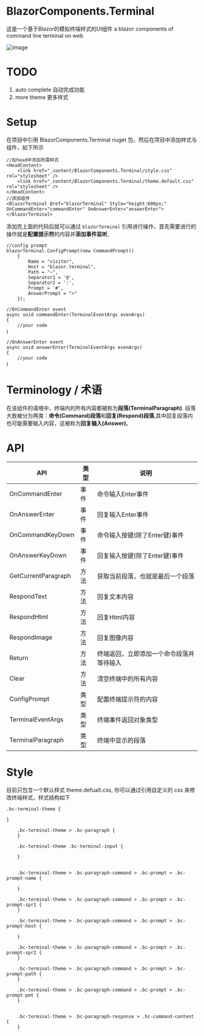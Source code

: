 # BlazorComponents.Terminal
这是一个基于Blazor的模拟终端样式的UI组件
a blazor components of  command line terminal on web

![image](https://github.com/wanglvhang/BlazorComponents.Terminal/assets/936437/3c08a3ac-c31e-4fc4-964d-bcca7470421a)

# TODO
1. auto complete 自动完成功能
2. more theme 更多样式

# Setup
在项目中引用 BlazorComponents.Terminal nuget 包，然后在项目中添加样式与组件，如下所示

```
//在head中添加所需样式
<HeadContent>
    <link href="_content/BlazorComponents.Terminal/style.css" rel="stylesheet" />
    <link href="_content/BlazorComponents.Terminal/theme.default.css" rel="stylesheet" />
</HeadContent>
//添加组件
<BlazorTerminal @ref="blazorTerminal" Style="height:600px;" OnCommandEnter="commandEnter" OnAnswerEnter="answerEnter"></BlazorTerminal>
```
添加完上面的代码后就可以通过 `blazorTerminal` 引用进行操作，首先需要进行的操作就是**配置提示符**的内容并**添加事件监听**,

```
//config prompt
blazorTerminal.ConfigPrompt(new CommandPrompt()
    {
        Name = "visitor",
        Host = "blazor.terminal",
        Path = "~",
        Separator1 = '@',
        Separator2 = ':',
        Prompt = '#',
        AnswerPrompt = ">"
    });

//OnCommandEnter event
async void commandEnter(TerminalEventArgs evenArgs)
{
    //your code
｝

//OnAnswerEnter event
async void answerEnter(TerminalEventArgs evenArgs)
{
    //your code
｝

```


# Terminology / 术语
在该组件的语境中，终端内的所有内容都被称为**段落(TerminalParagraph)**. 段落大致被分为两类：**命令(Command)段落**和**回复(Respond)段落**,其中回复段落内也可能需要输入内容，这被称为**回复输入(Answer)**。


# API

| API| 类型|说明 |
| ----- | ---- | ----- |
| OnCommandEnter  | 事件  | 命令输入Enter事件 | 
| OnAnswerEnter | 事件 | 回复输入Enter事件 | 
| OnCommandKeyDown| 事件 |命令输入按键(除了Enter键)事件  | 
| OnAnswerKeyDown| 事件 | 回复输入按键(除了Enter键)事件 | 
| GetCurrentParagraph| 方法 | 获取当前段落，也就是最后一个段落 | 
| RespondText| 方法 | 回复文本内容 | 
| RespondHtml| 方法 | 回复Html内容 | 
| RespondImage| 方法 | 回复图像内容 | 
| Return| 方法 | 终端返回，立即添加一个命令段落并等待输入 | 
| Clear | 方法 | 清空终端中的所有内容 | 
| ConfigPrompt| 类型 | 配置终端提示符的内容 | 
| TerminalEventArgs| 类型 | 终端事件返回对象类型 | 
| TerminalParagraph| 类型 | 终端中显示的段落 | 


# Style

目前只包含一个默认样式 theme.defualt.css, 你可以通过引用自定义的 css 来修改终端样式，样式结构如下


```
.bc-terminal-theme {

}

    .bc-terminal-theme > .bc-paragraph {
    }

    .bc-terminal-theme .bc-terminal-input {

    }


    .bc-terminal-theme > .bc-paragraph-command > .bc-prompt > .bc-prompt-name {

    }

    .bc-terminal-theme > .bc-paragraph-command > .bc-prompt > .bc-prompt-spr1 {
    }

    .bc-terminal-theme > .bc-paragraph-command > .bc-prompt > .bc-prompt-host {

    }

    .bc-terminal-theme > .bc-paragraph-command > .bc-prompt > .bc-prompt-spr2 {
    }

    .bc-terminal-theme > .bc-paragraph-command > .bc-prompt > .bc-prompt-path {
    }

    .bc-terminal-theme > .bc-paragraph-command > .bc-prompt > .bc-prompt-pmt {
    }


    .bc-terminal-theme > .bc-paragraph-response > .bc-command-content {
    }

```






